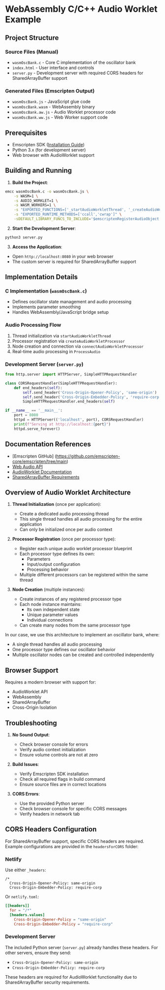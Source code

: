 # WebAssembly C/C++ Audio Worklet Example

## Project Structure

### Source Files (Manual)
- `wasmOscBank.c` - Core C implementation of the oscillator bank
- `index.html` - User interface and controls
- `server.py` - Development server with required CORS headers for SharedArrayBuffer support

### Generated Files (Emscripten Output)
- `wasmOscBank.js` - JavaScript glue code
- `wasmOscBank.wasm` - WebAssembly binary
- `wasmOscBank.aw.js` - Audio Worklet processor code
- `wasmOscBank.ww.js` - Web Worker support code

## Prerequisites

- Emscripten SDK ([Installation Guide](https://emscripten.org/docs/getting_started/downloads.html))
- Python 3.x (for development server)
- Web browser with AudioWorklet support

## Building and Running

1. **Build the Project**:
```bash
emcc wasmOscBank.c -o wasmOscBank.js \
    -s WASM=1 \
    -s AUDIO_WORKLET=1 \
    -s WASM_WORKERS=1 \
    -s "EXPORTED_FUNCTIONS=['_startAudioWorkletThread', '_createAudioWorkletProcessor', '_connectAudioWorkletProcessor']" \
    -s "EXPORTED_RUNTIME_METHODS=['ccall','cwrap']" \
    -sDEFAULT_LIBRARY_FUNCS_TO_INCLUDE='$emscriptenRegisterAudioObject, $emscriptenGetAudioObject'
```

2. **Start the Development Server**:
```bash
python3 server.py
```

3. **Access the Application**:
- Open `http://localhost:8080` in your web browser
- The custom server is required for SharedArrayBuffer support

## Implementation Details

### C Implementation (`wasmOscBank.c`)
- Defines oscillator state management and audio processing
- Implements parameter smoothing
- Handles WebAssembly/JavaScript bridge setup

### Audio Processing Flow
1. Thread initialization via `startAudioWorkletThread`
2. Processor registration via `createAudioWorkletProcessor`
3. Node creation and connection via `connectAudioWorkletProcessor`
4. Real-time audio processing in `ProcessAudio`

### Development Server (`server.py`)
```python
from http.server import HTTPServer, SimpleHTTPRequestHandler

class CORSRequestHandler(SimpleHTTPRequestHandler):
    def end_headers(self):
        self.send_header('Cross-Origin-Opener-Policy', 'same-origin')
        self.send_header('Cross-Origin-Embedder-Policy', 'require-corp')
        SimpleHTTPRequestHandler.end_headers(self)

if __name__ == '__main__':
    port = 8080
    httpd = HTTPServer(('localhost', port), CORSRequestHandler)
    print(f"Serving at http://localhost:{port}")
    httpd.serve_forever()
```

## Documentation References

- [Emscripten GitHub] (https://github.com/emscripten-core/emscripten/tree/main)
- [Web Audio API](https://developer.mozilla.org/en-US/docs/Web/API/Web_Audio_API)
- [AudioWorklet Documentation](https://developer.mozilla.org/en-US/docs/Web/API/AudioWorklet)
- [SharedArrayBuffer Requirements](https://developer.mozilla.org/en-US/docs/Web/JavaScript/Reference/Global_Objects/SharedArrayBuffer#security_requirements)



## Overview of Audio Worklet Architecture

1. **Thread Initialization** (once per application):
   - Create a dedicated audio processing thread
   - This single thread handles all audio processing for the entire application
   - Can only be initialized once per audio context

2. **Processor Registration** (once per processor type):
   - Register each unique audio worklet processor blueprint
   - Each processor type defines its own:
     - Parameters
     - Input/output configuration
     - Processing behavior
   - Multiple different processors can be registered within the same thread

3. **Node Creation** (multiple instances):
   - Create instances of any registered processor type
   - Each node instance maintains:
     - Its own independent state
     - Unique parameter values
     - Individual connections
   - Can create many nodes from the same processor type

In our case, we use this architecture to implement an oscillator bank, where:
- A single thread handles all audio processing
- One processor type defines our oscillator behavior
- Multiple oscillator nodes can be created and controlled independently


## Browser Support

Requires a modern browser with support for:
- AudioWorklet API
- WebAssembly
- SharedArrayBuffer
- Cross-Origin Isolation

## Troubleshooting

1. **No Sound Output**:
   - Check browser console for errors
   - Verify audio context initialization
   - Ensure volume controls are not at zero

2. **Build Issues**:
   - Verify Emscripten SDK installation
   - Check all required flags in build command
   - Ensure source files are in correct locations

3. **CORS Errors**:
   - Use the provided Python server
   - Check browser console for specific CORS messages
   - Verify headers in network tab

## CORS Headers Configuration

For SharedArrayBuffer support, specific CORS headers are required. Example configurations are provided in the `headersForCORS` folder:

### Netlify
Use either `_headers`:
```text
/*
  Cross-Origin-Opener-Policy: same-origin
  Cross-Origin-Embedder-Policy: require-corp
```

Or `netlify.toml`:
```toml
[[headers]]
  for = "/*"
  [headers.values]
    Cross-Origin-Opener-Policy = "same-origin"
    Cross-Origin-Embedder-Policy = "require-corp"
```

### Development Server
The included Python server (`server.py`) already handles these headers. For other servers, ensure they send:
- `Cross-Origin-Opener-Policy: same-origin`
- `Cross-Origin-Embedder-Policy: require-corp`

These headers are required for AudioWorklet functionality due to SharedArrayBuffer security requirements.
